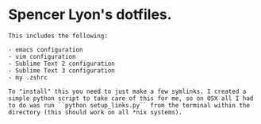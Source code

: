 # Spencer Lyon's dotfiles.

    This includes the following:

    - emacs configuration
    - vim configuration
    - Sublime Text 2 configuration
    - Sublime Text 3 configuration
    - my .zshrc

    To "install" this you need to just make a few symlinks. I created a simple python script to take care of this for me, so on OSX all I had to do was run ``python setup_links.py`` from the terminal within the directory (this should work on all *nix systems).





